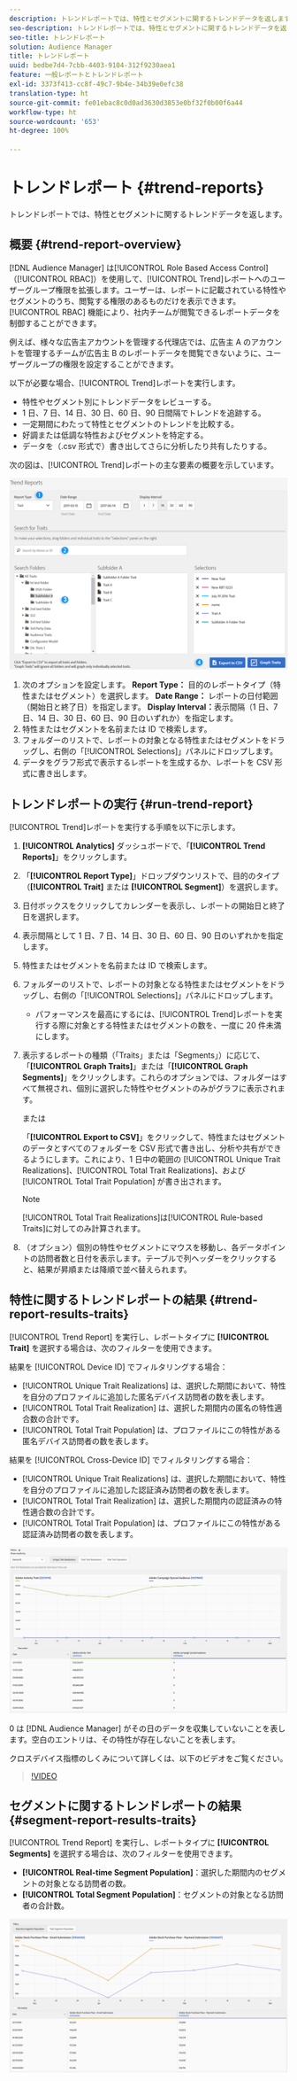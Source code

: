 ```yaml
---
description: トレンドレポートでは、特性とセグメントに関するトレンドデータを返します。
seo-description: トレンドレポートでは、特性とセグメントに関するトレンドデータを返します。
seo-title: トレンドレポート
solution: Audience Manager
title: トレンドレポート
uuid: bedbe7d4-7cbb-4403-9104-312f9230aea1
feature: 一般レポートとトレンドレポート
exl-id: 3373f413-cc8f-49c7-9b4e-34b39e0efc38
translation-type: ht
source-git-commit: fe01ebac8c0d0ad3630d3853e0bf32f0b00f6a44
workflow-type: ht
source-wordcount: '653'
ht-degree: 100%

---
```


# トレンドレポート {#trend-reports}

トレンドレポートでは、特性とセグメントに関するトレンドデータを返します。

## 概要 {#trend-report-overview}

<!-- 

c_trend_reports.xml

 -->

[!DNL Audience Manager] は[!UICONTROL Role Based Access Control]（[!UICONTROL RBAC]）を使用して、[!UICONTROL Trend]レポートへのユーザーグループ権限を拡張します。ユーザーは、レポートに記載されている特性やセグメントのうち、閲覧する権限のあるものだけを表示できます。[!UICONTROL RBAC] 機能により、社内チームが閲覧できるレポートデータを制御することができます。

例えば、様々な広告主アカウントを管理する代理店では、広告主 A のアカウントを管理するチームが広告主 B のレポートデータを閲覧できないように、ユーザーグループの権限を設定することができます。

以下が必要な場合、[!UICONTROL Trend]レポートを実行します。

* 特性やセグメント別にトレンドデータをレビューする。
* 1 日、7 日、14 日、30 日、60 日、90 日間隔でトレンドを追跡する。
* 一定期間にわたって特性とセグメントのトレンドを比較する。
* 好調または低調な特性およびセグメントを特定する。
* データを（.csv 形式で）書き出してさらに分析したり共有したりする。

次の図は、[!UICONTROL Trend]レポートの主な要素の概要を示しています。

![](assets/trend_reports.png)

1. 次のオプションを設定します。
   **Report Type：** 目的のレポートタイプ（特性またはセグメント）を選択します。
   **Date Range：** レポートの日付範囲（開始日と終了日）を指定します。
   **Display Interval：**&#x200B;表示間隔（1 日、7 日、14 日、30 日、60 日、90 日のいずれか）を指定します。
1. 特性またはセグメントを名前または ID で検索します。
1. フォルダーのリストで、レポートの対象となる特性またはセグメントをドラッグし、右側の「[!UICONTROL Selections]」パネルにドロップします。
1. データをグラフ形式で表示するレポートを生成するか、レポートを CSV 形式に書き出します。

## トレンドレポートの実行 {#run-trend-report}

[!UICONTROL Trend]レポートを実行する手順を以下に示します。

<!-- 

t_working_with_trend_reports.xml

 -->

1. **[!UICONTROL Analytics]** ダッシュボードで、「**[!UICONTROL Trend Reports]**」をクリックします。
1. 「**[!UICONTROL Report Type]**」ドロップダウンリストで、目的のタイプ（**[!UICONTROL Trait]** または **[!UICONTROL Segment]**）を選択します。
1. 日付ボックスをクリックしてカレンダーを表示し、レポートの開始日と終了日を選択します。
1. 表示間隔として 1 日、7 日、14 日、30 日、60 日、90 日のいずれかを指定します。
1. 特性またはセグメントを名前または ID で検索します。
1. フォルダーのリストで、レポートの対象となる特性またはセグメントをドラッグし、右側の「[!UICONTROL Selections]」パネルにドロップします。
   * パフォーマンスを最高にするには、[!UICONTROL Trend]レポートを実行する際に対象とする特性またはセグメントの数を、一度に 20 件未満にします。
1. 表示するレポートの種類（「Traits」または「Segments」）に応じて、「**[!UICONTROL Graph Traits]**」または「**[!UICONTROL Graph Segments]**」をクリックします。これらのオプションでは、フォルダーはすべて無視され、個別に選択した特性やセグメントのみがグラフに表示されます。

   または

   「**[!UICONTROL Export to CSV]**」をクリックして、特性またはセグメントのデータとすべてのフォルダーを CSV 形式で書き出し、分析や共有ができるようにします。これにより、1 日中の範囲の [!UICONTROL Unique Trait Realizations]、[!UICONTROL Total Trait Realizations]、および [!UICONTROL Total Trait Population] が書き出されます。

   >[!NOTE]
   >
   >[!UICONTROL Total Trait Realizations]は[!UICONTROL Rule-based Traits]に対してのみ計算されます。

1. （オプション）個別の特性やセグメントにマウスを移動し、各データポイントの訪問者数と日付を表示します。テーブルで列ヘッダーをクリックすると、結果が昇順または降順で並べ替えられます。

## 特性に関するトレンドレポートの結果 {#trend-report-results-traits}

[!UICONTROL Trend Report] を実行し、レポートタイプに **[!UICONTROL Trait]** を選択する場合は、次のフィルターを使用できます。

結果を [!UICONTROL Device ID] でフィルタリングする場合：

* [!UICONTROL Unique Trait Realizations] は、選択した期間において、特性を自分のプロファイルに追加した匿名デバイス訪問者の数を表します。
* [!UICONTROL Total Trait Realization] は、選択した期間内の匿名の特性適合数の合計です。
* [!UICONTROL Total Trait Population] は、プロファイルにこの特性がある匿名デバイス訪問者の数を表します。

結果を [!UICONTROL Cross-Device ID] でフィルタリングする場合：

* [!UICONTROL Unique Trait Realizations] は、選択した期間において、特性を自分のプロファイルに追加した認証済み訪問者の数を表します。
* [!UICONTROL Total Trait Realization] は、選択した期間内の認証済みの特性適合数の合計です。
* [!UICONTROL Total Trait Population] は、プロファイルにこの特性がある認証済み訪問者の数を表します。

![trend-report-traits](assets/trend-report-traits.png)

0 は [!DNL Audience Manager] がその日のデータを収集していないことを表します。空白のエントリは、その特性が存在しないことを表します。

クロスデバイス指標のしくみについて詳しくは、以下のビデオをご覧ください。

>[!VIDEO](https://docs.adobe.com/content/help/ja-JP/audience-manager-learn/tutorials/build-and-manage-audiences/profile-merge/understanding-cross-device-metrics-in-audience-manager.html)

## セグメントに関するトレンドレポートの結果 {#segment-report-results-traits}

[!UICONTROL Trend Report] を実行し、レポートタイプに **[!UICONTROL Segments]** を選択する場合は、次のフィルターを使用できます。

* **[!UICONTROL Real-time Segment Population]**：選択した期間内のセグメントの対象となる訪問者の数。
* **[!UICONTROL Total Segment Population]**：セグメントの対象となる訪問者の合計数。

![trend-report-segments](assets/trend-report-segments.png)
